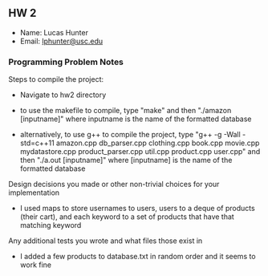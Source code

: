 ## HW 2

 - Name: Lucas Hunter
 - Email: lphunter@usc.edu

### Programming Problem Notes

Steps to compile the project:
 - Navigate to hw2 directory
 - to use the makefile to compile, type "make" and then "./amazon [inputname]" where 
inputname is the name of the formatted database

 - alternatively, to use g++ to compile the project, type "g++ -g -Wall -std=c++11 amazon.cpp db_parser.cpp clothing.cpp book.cpp movie.cpp mydatastore.cpp product_parser.cpp util.cpp product.cpp user.cpp" and then "./a.out [inputname]" where [inputname] is the name of the formatted database

Design decisions you made or other non-trivial choices for your implementation
 - I used maps to store usernames to users, users to a deque of products (their cart), and each keyword to a set of products
 that have that matching keyword

Any additional tests you wrote and what files those exist in
 - I added a few products to database.txt in random order and it seems to work fine